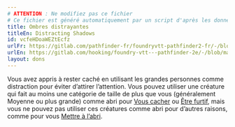 ```yaml
---
# ATTENTION : Ne modifiez pas ce fichier
# Ce fichier est généré automatiquement par un script d'après les données du module Foundry VTT officiel et de sa traduction
title: Ombres distrayantes
titleEn: Distracting Shadows
id: vcfeHDoaWEZtEcfz
urlFr: https://gitlab.com/pathfinder-fr/foundryvtt-pathfinder2-fr/-/blob/master/data/feats/vcfeHDoaWEZtEcfz.htm
urlEn: https://gitlab.com/hooking/foundry-vtt---pathfinder-2e/-/blob/master/packs/data/feats.db/distracting-shadows.json
layout: dons
---
```

Vous avez appris à rester caché en utilisant les grandes personnes comme distraction pour éviter d’attirer l’attention. Vous pouvez utiliser une créature qui fait au moins une catégorie de taille de plus que vous (généralement Moyenne ou plus grande) comme abri pour [Vous cacher](../actions/se-cacher.html) ou [Être furtif](../actions/être-furtif.html), mais vous ne pouvez pas utiliser ces créatures comme abri pour d’autres raisons, comme pour vous [Mettre à l’abri](../actions/mise-à-l-abri.html).

